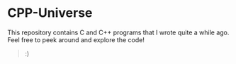 # CPP-Universe

This repository contains C and C++ programs that I wrote quite a while ago.  
Feel free to peek around and explore the code! 

> :)

